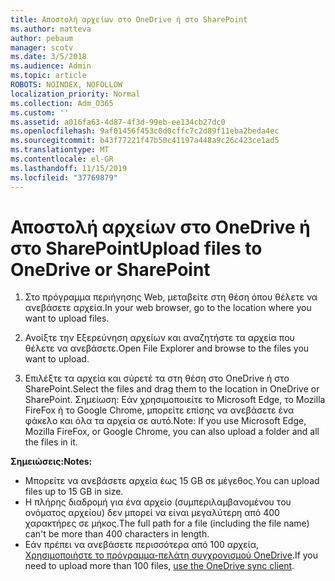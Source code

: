 ```yaml
---
title: Αποστολή αρχείων στο OneDrive ή στο SharePoint
ms.author: matteva
author: pebaum
manager: scotv
ms.date: 3/5/2018
ms.audience: Admin
ms.topic: article
ROBOTS: NOINDEX, NOFOLLOW
localization_priority: Normal
ms.collection: Adm_O365
ms.custom: ''
ms.assetid: a016fa63-4d87-4f3d-99eb-ee134cb27dc0
ms.openlocfilehash: 9af01456f453c0d0cffc7c2d89f11eba2beda4ec
ms.sourcegitcommit: b43f77221f47b50c41197a448a9c26c423ce1ad5
ms.translationtype: MT
ms.contentlocale: el-GR
ms.lasthandoff: 11/15/2019
ms.locfileid: "37769879"
---
```

# <a name="upload-files-to-onedrive-or-sharepoint"></a><span data-ttu-id="6d9ed-102">Αποστολή αρχείων στο OneDrive ή στο SharePoint</span><span class="sxs-lookup"><span data-stu-id="6d9ed-102">Upload files to OneDrive or SharePoint</span></span>

1. <span data-ttu-id="6d9ed-103">Στο πρόγραμμα περιήγησης Web, μεταβείτε στη θέση όπου θέλετε να ανεβάσετε αρχεία.</span><span class="sxs-lookup"><span data-stu-id="6d9ed-103">In your web browser, go to the location where you want to upload files.</span></span>
    
2. <span data-ttu-id="6d9ed-104">Ανοίξτε την Εξερεύνηση αρχείων και αναζητήστε τα αρχεία που θέλετε να ανεβάσετε.</span><span class="sxs-lookup"><span data-stu-id="6d9ed-104">Open File Explorer and browse to the files you want to upload.</span></span>
    
3. <span data-ttu-id="6d9ed-105">Επιλέξτε τα αρχεία και σύρετέ τα στη θέση στο OneDrive ή στο SharePoint.</span><span class="sxs-lookup"><span data-stu-id="6d9ed-105">Select the files and drag them to the location in OneDrive or SharePoint.</span></span> <span data-ttu-id="6d9ed-106">Σημείωση: Εάν χρησιμοποιείτε το Microsoft Edge, το Mozilla FireFox ή το Google Chrome, μπορείτε επίσης να ανεβάσετε ένα φάκελο και όλα τα αρχεία σε αυτό.</span><span class="sxs-lookup"><span data-stu-id="6d9ed-106">Note: If you use Microsoft Edge, Mozilla FireFox, or Google Chrome, you can also upload a folder and all the files in it.</span></span>
    
<span data-ttu-id="6d9ed-107">**Σημειώσεις:**</span><span class="sxs-lookup"><span data-stu-id="6d9ed-107">**Notes:**</span></span>
- <span data-ttu-id="6d9ed-108">Μπορείτε να ανεβάσετε αρχεία έως 15 GB σε μέγεθος.</span><span class="sxs-lookup"><span data-stu-id="6d9ed-108">You can upload files up to 15 GB in size.</span></span> 
- <span data-ttu-id="6d9ed-109">Η πλήρης διαδρομή για ένα αρχείο (συμπεριλαμβανομένου του ονόματος αρχείου) δεν μπορεί να είναι μεγαλύτερη από 400 χαρακτήρες σε μήκος.</span><span class="sxs-lookup"><span data-stu-id="6d9ed-109">The full path for a file (including the file name) can't be more than 400 characters in length.</span></span> 
- <span data-ttu-id="6d9ed-110">Εάν πρέπει να ανεβάσετε περισσότερα από 100 αρχεία, [Χρησιμοποιήστε το πρόγραμμα-πελάτη συγχρονισμού OneDrive](https://go.microsoft.com/fwlink/?linkid=866427).</span><span class="sxs-lookup"><span data-stu-id="6d9ed-110">If you need to upload more than 100 files, [use the OneDrive sync client](https://go.microsoft.com/fwlink/?linkid=866427).</span></span> 
  

